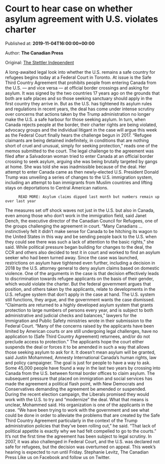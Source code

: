
# Court to hear case on whether asylum agreement with U.S. violates charter

Published at: **2019-11-04T16:00:00+00:00**

Author: **The Canadian Press**

Original: [The Stettler Independent](https://www.stettlerindependent.com/news/court-to-hear-case-on-whether-asylum-agreement-with-u-s-violates-charter/)

A long-awaited legal look into whether the U.S. remains a safe country for refugees begins today at a Federal Court in Toronto.
At issue is the Safe Third Country Agreement that prohibits people from entering Canada from the U.S. — and vice versa — at official border crossings and asking for asylum. It was signed by the two countries 17 years ago on the grounds that both are safe places and so those seeking sanctuary should apply in the first country they arrive in.
But as the U.S. has tightened its asylum rules and regulations in recent years, the deal has come under intense scrutiny over concerns that actions taken by the Trump administration no longer make the U.S. a safe harbour for those seeking asylum.
In turn, when Canada rejects people at the border, their charter rights are being violated, advocacy groups and the individual litigant in the case will argue this week as the Federal Court finally hears the challenge begun in 2017.
“Refugee claimants are being detained indefinitely, in conditions that are nothing short of cruel and unusual, simply for seeking protection,” reads one of the memos submitted to the court.
The legal challenge to the agreement was filed after a Salvadoran woman tried to enter Canada at an official border crossing to seek asylum, arguing she was being brutally targeted by gangs at home. She was told she was inadmissible because of the deal.
Her attempt to enter Canada came as then newly-elected U.S. President Donald Trump was unveiling a series of changes to the U.S. immigration system, including an attempt to ban immigrants from Muslim countries and lifting stays on deportations to Central American nations.

        
          READ MORE: Asylum claims dipped last month but numbers remain up over last year
        
      
The measures set off shock waves not just in the U.S. but also in Canada, even among those who don’t work in the immigration field, said Janet Dench, the executive director of the Canadian Council for Refugees, one of the groups challenging the agreement in court.
“Many Canadians … instinctively felt it didn’t make sense for Canada to be hitching its wagon to the United States in this way and be sending people back to the U.S. when they could see there was such a lack of attention to the basic rights,” she said.
While political pressure began building for changes to the deal, the CCR and others also decided to test it in court and worked to find an asylum seeker who had been turned away.
Since the case was launched, restrictions on asylum have tightened even further, including a decision in 2018 by the U.S. attorney general to deny asylum claims based on domestic violence. One of the arguments in the case is that decision effectively leads to discrimination towards refugee applicants on the basis of their gender, which would violate the charter.
But the federal government argues that position, and others taken by the applicants, relate to developments in the U.S. refugee system that don’t apply in the case at hand. The U.S. system still functions, they argue, and the government wants the case dismissed.
“Claimants are returned to a highly developed asylum system that grants protection to large numbers of persons every year, and is subject to both administrative and judicial checks and balances,” lawyers for the Immigration and Public Safety ministries wrote in their submission to the Federal Court.
“Many of the concerns raised by the applicants have been limited by American courts or are still undergoing legal challenges, have no application to (Safe Third Country Agreement) returnees, and/or do not preclude access to protection.”
The applicants hope the court either suspends the deal or forces it to be amended in such a way that allows those seeking asylum to ask for it.
It doesn’t mean asylum will be granted, said Justin Mohammed, Amnesty International Canada’s human rights, law and policy campaigner. The goal is just for people to have a way to ask.
Some 45,000 people have found a way in the last two years by crossing into Canada from the U.S. between formal border offices to claim asylum.
The subsequent pressure that placed on immigration and social services has made the agreement a political flash point, with New Democrats and Conservatives demanding the agreement be amended or suspended. During the recent election campaign, the Liberals promised they would work with the U.S. to try and “modernize” the deal.
What that means is unclear, Mohammed said. His organization is one of the applicants in the case.
“We have been trying to work with the government and see what could be done in order to alleviate the problems that are created by the Safe Third Country Agreement particularly in the context of the Trump administration policies that they’ve been rolling out,” he said.
“That lack of political appetite is exactly why we had felt compelled to go to the courts.”
It’s not the first time the agreement has been subject to legal scrutiny. In 2007, it was also challenged in Federal Court, and the U.S. was declared not safe for refugees, but the decision was overturned on appeal.
This week’s hearing is expected to run until Friday.
Stephanie Levitz, The Canadian Press
Like us on Facebook and follow us on Twitter.
